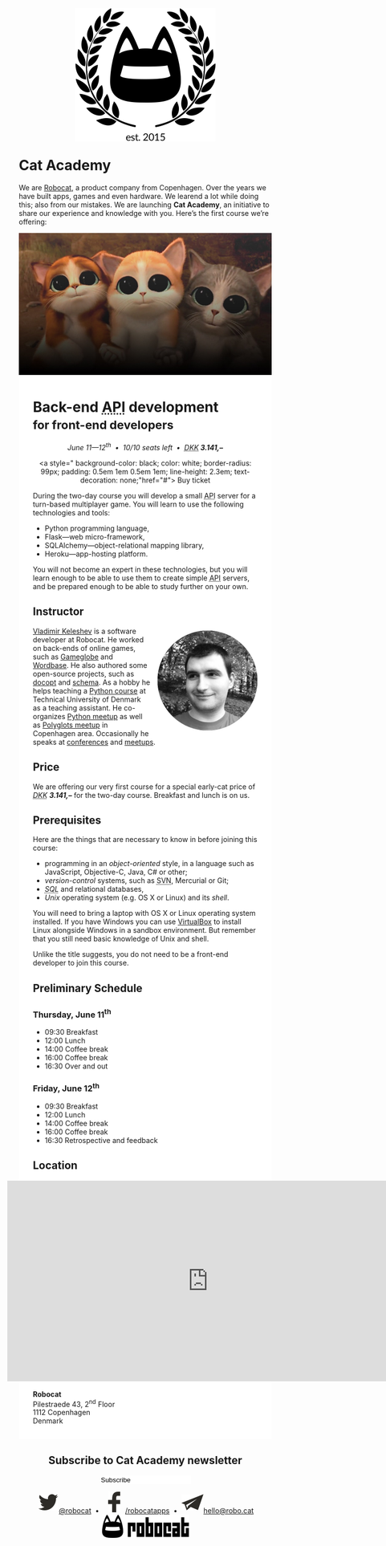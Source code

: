 <center><img alt="Cat Academy" style="margin-bottom: -11px" width="280" height="265" src="images/logo.png" /></center>

Cat Academy
===========

We are [Robocat](//robo.cat/), a product company from Copenhagen. Over the
years we have built apps, games and even hardware. We learend a lot while doing
this; also from our mistakes. We are launching **Cat Academy**, an initiative
to share our experience and knowledge with you. Here’s the first course we’re
offering:



<p style="
position: absolute;
color: #ECECEC;
font-style: italic;
width: 800px;
text-align: center;
margin-top: 350px;

font-family: 'Trebuchet MS', Helvetica, sans-serif;
font-size: 35px;


">Help! My App Needs a Back-end!</p>

<p style="margin-bottom: -10px; padding-bottom: 0">
<img alt="Cat Academy" src="images/cats.jpg" />
</p>
<div markdown="1" style="background: white; padding: 1em 2em">

Back-end <abbr title="application programming interface">API</abbr> development <br><small>for front-end developers</small>
=================================================

<center>

<i>
June 11—12<sup>th</sup>
&nbsp;&bull;&nbsp;
10/10 seats left
&nbsp;&bull;&nbsp;
<abbr title="Danish krone">DKK</abbr><strong> 3.141,–</strong>
</i>

<a style="
    background-color: black; color: white; border-radius: 99px;
    padding: 0.5em 1em 0.5em 1em;
    line-height: 2.3em;
    text-decoration: none;"href="#">
   Buy ticket
</a>


</center>

During the two-day course you will develop
a small <abbr title="application programming interface">API</abbr> server for a turn-based multiplayer game.
You will learn to use the following technologies and tools:

 * Python programming language,
 * Flask—web micro-framework,
 * SQLAlchemy—object-relational mapping library,
 * Heroku—app-hosting platform.

You will not become an expert in these technologies, but you
will learn enough to be able to use them to create simple
<abbr title="application programming interface">API</abbr> servers, and be prepared enough to be able to study further
on your own.

Instructor
----------

<a href="//twitter.com/keleshev">
  <img alt="Vladimir Keleshev" width="200" height="200"
       style="float: right; margin: 0.5em 0em 0.5em 1em"
       src="images/keleshev.jpg" />
</a>

[Vladimir Keleshev](https://twitter.com/keleshev) is a software developer at Robocat.
He worked on back-ends of online games, such as
[Gameglobe](http://gameglobe.com/) and
[Wordbase](http://www.wordbaseapp.com/).
He also authored some open-source projects, such as
[docopt](https://github.com/docopt/docopt) and
[schema](https://github.com/keleshev/schema).
As a hobby he helps teaching
a [Python course](http://www2.compute.dtu.dk/courses/02819/)
at Technical University of Denmark as a teaching assistant.
He co-organizes [Python meetup](http://pycon.dk/) as well as
[Polyglots meetup](http://www.polyglots.dk/) in Copenhagen area.
Occasionally he speaks at [conferences](http://youtu.be/pXhcPJK5cMc)
and [meetups](http://youtu.be/1h1mM7VwNGo).

Price
-----

We are offering our very first course for a special early-cat price of
<i><abbr title="Danish krone">DKK</abbr>&nbsp;**3.141,–**</i>
for the two-day course. Breakfast and lunch is on us.

Prerequisites
-------------

Here are the things that are necessary to know in before
joining this course:

 * programming in an *object-oriented* style, in a language such as
   JavaScript, Objective-C, Java, C# or other;
 * *version-control* systems, such as <abbr title="Subversion">SVN</abbr>, Mercurial or Git;
 * *<abbr title="Structured Query Language">SQL</abbr>* and relational databases,
 * *Unix* operating system (e.g. <abbr>OS X</abbr> or Linux) and its *shell*.

You will need to bring a laptop with <abbr>OS X</abbr> or Linux operating
system installed. If you have Windows you can use
[VirtualBox](http://www.psychocats.net/ubuntu/virtualbox)
to install Linux alongside Windows in a sandbox environment.
But remember that you still need basic knowledge of Unix and shell.

Unlike the title suggests, you do not need to be a front-end
developer to join this course.


Preliminary Schedule
----------

### Thursday, June 11<sup>th<sup>

* 09:30 Breakfast
* 12:00 Lunch
* 14:00 Coffee break
* 16:00 Coffee break
* 16:30 Over and out

### Friday, June 12<sup>th</sup>

* 09:30 Breakfast
* 12:00 Lunch
* 14:00 Coffee break
* 16:00 Coffee break
* 16:30 Retrospective and feedback

Location
--------

<!--a href="https://www.google.dk/maps/place/Pilestr%C3%A6de+43,+1112+K%C3%B8benhavn+K/@55.6811462,12.579215,17z/data=!3m1!4b1!4m2!3m1!1s0x46525310a82927d1:0xa3f8d542574de862?hl=en">
  <img alt="Robocat located on map" width="232" height="192"
       style="float: left; margin: 0.0em 1.0em 0.0em 0em"
       src="images/map.png" />

</a-->


<iframe style="margin-left: -51px" src="https://www.google.com/maps/embed?pb=!1m14!1m8!1m3!1d2249.4510110893502!2d12.579214999999998!3d55.6811462!3m2!1i1024!2i768!4f13.1!3m3!1m2!1s0x46525310a82927d1%3A0xa3f8d542574de862!2sPilestr%C3%A6de+43%2C+1112+K%C3%B8benhavn+K!5e0!3m2!1sen!2sdk!4v1432124533841" width="800" height="400" frameborder="0" style="border:0"></iframe>

**Robocat** <br>
Pilestraede 43, 2<sup>nd</sup> Floor<br>
1112 Copenhagen<br>
Denmark

</div>



<!--table>
    <a href="//twitter.com/robocat">
        <tr>
            <td>

               <img alt="Twitter " width="39" height="32"
                  style="margin: 6px 2px 6px 3px"
                  src="images/twitter.png" />
            </td>
            <td>
                 @catacademy
            </td>
        </tr>
    </a>
    <tr>
        <a href="//twitter.com/robocat">
            <td>

                <img alt="Email" width="44" height="32"
                  style="margin: 6px 0px 6px 0px"
                  src="images/email.png" />
            </td>
            <td>
                 hello@catacademy.dk
            </td>
        </a>
    </tr>
</table-->



<center>

<script src="https://ajax.googleapis.com/ajax/libs/jquery/2.1.4/jquery.min.js"></script>


<form id="signup_form">
  <h2>Subscribe to Cat Academy newsletter</h2>
  <input type="email" name="email" id="email"
         placeholder="Your email" style="
    background-color: white; color: black;
    border-radius: 99px 0 0 99px;

    padding: 0.5em 2em 0.5em 1em;
    border: none;
    outline: none;
">
  <input type="submit" id="subscribe" value="Subscribe" name="subscribe"
         style="
    background-color: black; color: white; border-radius: 99px;
    padding: 0.5em 1em 0.5em 1em;
    margin-left: -1em;
    cursor: pointer;
">
</form>

<script>
$('#signup_form').on('submit', function (e) {
  console.log('start')
  e.preventDefault();
  var url = 'http://newsletters.robocatapps.com/signup';
  var post_data = {email: $('#email').val(), list: 'cat-academy'}
  console.log(post_data)
  $.post(url, post_data, function (data, status, xhr) {
    $('#subscribe').val('Thank you')
    $('#subscribe').attr('disabled', 'disabled');
    $('#subscribe').attr('cursor', 'default');
    $('#email').attr('disabled', 'disabled');
    console.log(data)
  });

});
</script>

<a href="//twitter.com/robocat">
   <img alt="Twitter " width="39" height="32"
      style="margin: 6px 2px 6px 3px"
      src="images/twitter.png" /><span>@robocat</span></a>
&nbsp;&bull;&nbsp;
<a href="//www.facebook.com/robocatapps">
<img alt="Facebook" width="24" height="41"
      style="margin: 1px 10px 2px 10px"
      src="images/facebook.png" />/robocatapps</a>
&nbsp;&bull;&nbsp;
<a href="mailto:hello@robo.cat?subject=Cat Academy">
<img alt="Email" width="44" height="32"
      style="margin: 6px 0px 6px 0px"
     src="images/email.png" />hello@robo.cat</a>

<a href="//robo.cat">
<img alt="Robocat" width="173" height="46"
     src="images/footer-logo.png" />
</a>
</center>
